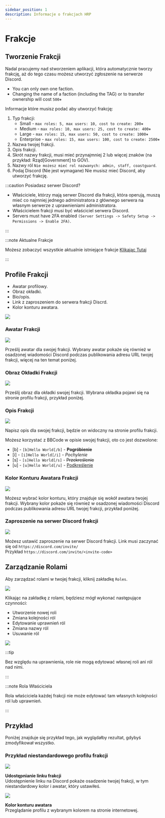 ```yaml
---
sidebar_position: 1
description: Informacje o frakcjach HRP
---
```


# Frakcje

## Tworzenie Frakcji

Nadal pracujemy nad stworzeniem aplikacji, która automatycznie tworzy frakcję, aż do tego czasu możesz utworzyć zgłoszenie na serwerze Discord.

- You can only own one faction.
- Changing the name of a faction (including the TAG) or to transfer ownership will cost `500⎈`

Informacje które musisz podać aby utworzyć frakcję:
1. Typ frakcji:
    - Small - `max roles: 5, max users: 10, cost to create: 200⎈`
    - Medium - `max roles: 10, max users: 25, cost to create: 400⎈`
    - Large - `max roles: 15, max users: 50, cost to create: 1000⎈`
    - Enterprise - `max roles: 15, max users: 100, cost to create: 2500⎈`
2. Nazwa twojej frakcji.
3. Opis frakcji.
4. Skrót nazwy frakcji, musi mieć przynajmniej 2 lub więcej znaków (na przykład: Rząd[Government] to GOV).
5. Nazwy ról `Nie możesz mieć rol nazwanych: admin, staff, coastguard`.
6. Podaj Discord (Nie jest wymagane) Nie musisz mieć Discord, aby utworzyć frakcję.

:::caution Posiadasz serwer Discord?

- Właściciele, którzy mają serwer Discord dla frakcji, która operują, muszą mieć co najmniej jednego administratora z głównego serwera na własnym serwerze z uprawnieniami administratora.
- Właścicielem frakcji musi być właściciel serwera Discord.
- Servers must have 2FA enabled `(Server Settings -> Safety Setup -> Permissions -> Enable 2FA)`.

:::

:::note Aktualne Frakcje

Możesz zobaczyć wszystkie aktualnie istniejące frakcje [Klikając Tutaj](https://trickys.gg/factions)

:::

## Profile Frakcji

- Awatar profilowy.
- Obraz okładki.
- Bio/opis.
- Link z zaproszeniem do serwera frakcji Discrd.
- Kolor konturu awatara.

<div class="flex-vcenter mb-1">
    <img src="/img/customprofiles/factions/factionbuttons.png"/>
 </div>

### Awatar Frakcji

  <div class="flex-vcenter mb-1">
    <img src="/img/customprofiles/factions/factionavatar.png"/>
    <p>
    Prześlij awatar dla swojej frakcji.
    Wybrany awatar pokaże się również w osadzonej wiadomości Discord podczas publikowania adresu URL twojej frakcji, więcej na ten temat poniżej.
    </p>
 </div>

### Obraz Okładki Frakcji

  <div class="flex-vcenter mb-1">
    <img src="/img/customprofiles/factions/factioncover.png"/>
    <p>
    Prześlij obraz dla okładki swojej frakcji.
    Wybrana okładka pojawi się na stronie profilu frakcji, przykład poniżej.
    </p>
 </div>

### Opis Frakcji

  <div class="flex-vcenter mb-1">
    <img src="/img/customprofiles/factions/factionbio.png"/>
    <p>
    Napisz opis dla swojej frakcji, będzie on widoczny na stronie profilu frakcji.
    </p>
 </div>

Możesz korzystać z BBCode w opisie swojej frakcji, oto co jest dozwolone:

- [b] - <code>[b]Hello World[/b]</code> - <b>Pogróbienie</b>
- [i] - <code>[i]Hello World[/i]</code> - <i>Pochylenie</i>
- [s] - <code>[s]Hello World[/s]</code> - <s>Przekreślenie</s>
- [u] - <code>[u]Hello World[/u]</code> - <u>Podkreślenie</u>

### Kolor Konturu Awatara Frakcji

<div class="flex-vcenter mb-1">
    <img src="/img/customprofiles/factions/factionavatarcolour.png"/>
    <p>
    Możesz wybrać kolor konturu, który znajduje się wokół awatara twojej frakcji.
    Wybrany kolor pokaże się również w osadzonej wiadomości Discord podczas publikowania adresu URL twojej frakcji, przykład poniżej.
    </p>
 </div>

### Zaproszenie na serwer Discord frakcji

<div class="flex-vcenter mb-1">
    <img src="/img/customprofiles/factions/factiondiscordinvite.png"/>
    <p>
    Możesz ustawić zaproszenie na serwer Discord frakcji.
    Link musi zaczynać się od <code>https://discord.com/invite/</code> <br/>
    Przykład <code>https://discord.com/invite/&#60;invite-code&#62;</code>
  </p>
 </div>

## Zarządzanie Rolami

Aby zarządzać rolami w twojej frakcji, kliknij zakładkę `Roles`.

<img src="/img/hrp/factions/factionrolestab.png" />

  Klikając na zakładkę z rolami, będziesz mógł wykonać następujące czynności:
- Utworzenie nowej roli
- Zmiana kolejności ról
- Edytowanie uprawnień ról
- Zmiana nazwy ról
- Usuwanie ról

<img src="/img/hrp/factions/factionsroleviewpage.png" />

:::tip

Bez względu na uprawnienia, role nie mogą edytować własnej roli ani ról nad nimi.

:::

:::note Rola Właściciela

Rola właściciela każdej frakcji nie może edytować tam własnych kolejności ról lub uprawnień.

:::

## Przykład

Poniżej znajduje się przykład tego, jak wyglądałby rezultat, gdybyś zmodyfikował wszystko.

### Przykład niestandardowego profilu frakcji

<div class="flex-vcenter mb-1">
    <img src="/img/customprofiles/factions/factionexamplediscord.png"/>
   <p>
    <b>Udostępnianie linku frakcji</b><br/>
    Udostępnienie linku na Discord pokaże osadzenie twojej frakcji, w tym niestandardowy kolor i awatar, który ustawiłeś.
    </p>
</div>
   <div class="flex-vcenter mb-1">
    <img src="/img/customprofiles/factions/factionexampleavatar.png"/>
   <p>
     <b>Kolor konturu awatara</b><br/>
    Przeglądanie profilu z wybranym kolorem na stronie internetowej.
    </p>
</div>